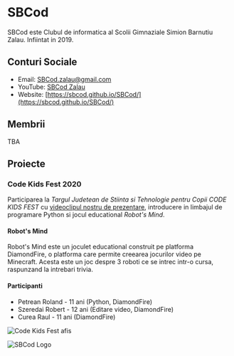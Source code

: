 # SBCod
SBCod este Clubul de informatica al Scolii Gimnaziale Simion Barnutiu Zalau. Infiintat in 2019.

## Conturi Sociale
- Email: [SBCod.zalau@gmail.com](https://mail.google.com/)
- YouTube: [SBCod Zalau](https://www.youtube.com/channel/UCEU6mIzOVlCUVx2vVRKi8mg)
- Website: [https://sbcod.github.io/SBCod/](https://sbcod.github.io/SBCod/)

## Membrii
TBA

## Proiecte
### Code Kids Fest 2020
Participarea la _Targul Judetean de Stiinta si Tehnologie pentru Copii CODE KIDS FEST_ cu [videoclipul nostru de prezentare](https://www.youtube.com/channel/UCEU6mIzOVlCUVx2vVRKi8mg), introducere in limbajul de programare Python si jocul educational _Robot's Mind_.
#### Robot's Mind
Robot's Mind este un joculet educational construit pe platforma DiamondFire, o platforma care permite creearea jocurilor video pe Minecraft. Acesta este un joc despre 3 roboti ce se intrec intr-o cursa, raspunzand la intrebari trivia.
#### Participanti
- Petrean Roland - 11 ani (Python, DiamondFire)
- Szeredai Robert - 12 ani (Editare video, DiamondFire)
- Curea Raul - 11 ani (DiamondFire)

![Code Kids Fest afis](https://i.ibb.co/M6x7tCn/Afi-CODE-KIDS-FEST-2020-Salaj.jpg)

![SBCod Logo](https://i.ibb.co/NtB11Fj/image.png)

